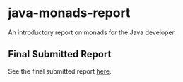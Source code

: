 # java-monads-report

An introductory report on monads for the Java developer.

## Final Submitted Report

See the final submitted report [here](https://github.com/zhixiangteoh/java-monads-report/blob/main/Monads%20for%20the%20Java%20developer%20-%20Report.pdf).
